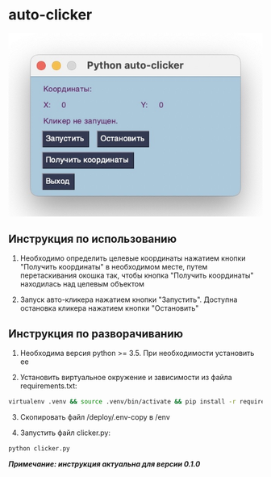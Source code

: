# auto-clicker

![Простой авто-кликер на питоне c интерфейсом](https://raw.githubusercontent.com/yellco/auto-clicker/master/screenshot.jpg)

## Инструкция по использованию

1) Необходимо определить целевые координаты нажатием кнопки "Получить координаты" в необходимом месте, путем перетаскивания окошка так, чтобы кнопка "Получить координаты" находилась над целевым объектом

2) Запуск авто-кликера нажатием кнопки "Запустить". Доступна остановка кликера нажатием кнопки "Остановить"

## Инструкция по разворачиванию

1) Необходима версия python >= 3.5. При необходимости установить ее

2) Установить виртуальное окружение и зависимости из файла requirements.txt:
```sh
virtualenv .venv && source .venv/bin/activate && pip install -r requirements.txt
```

3) Скопировать файл /deploy/.env-copy в /env

4) Запустить файл clicker.py:
```sh
python clicker.py
```

***Примечание: инструкция актуальна для версии 0.1.0***
